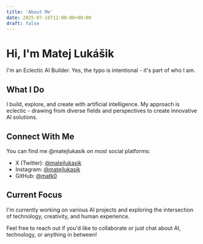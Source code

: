 ```yaml
---
title: 'About Me'
date: 2025-07-16T12:00:00+00:00
draft: false
---
```


# Hi, I'm Matej Lukášik

I'm an Eclectic AI Builder. Yes, the typo is intentional - it's part of who I am.

## What I Do

I build, explore, and create with artificial intelligence. My approach is eclectic - drawing from diverse fields and perspectives to create innovative AI solutions.

## Connect With Me

You can find me @matejlukasik on most social platforms:

- X (Twitter): [@matejlukasik](https://x.com/matejlukasik)
- Instagram: [@matejlukasik](https://instagram.com/matejlukasik)
- GitHub: [@matk0](https://github.com/matk0)

## Current Focus

I'm currently working on various AI projects and exploring the intersection of technology, creativity, and human experience.

Feel free to reach out if you'd like to collaborate or just chat about AI, technology, or anything in between!
